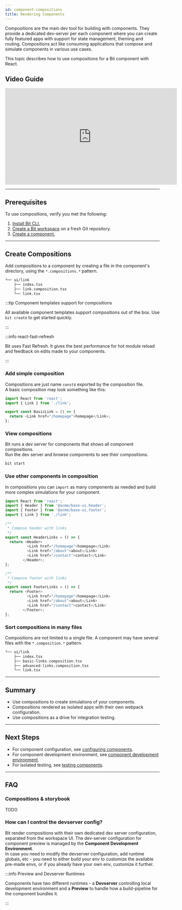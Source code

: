 ```yaml
---
id: component-compositions
title: Rendering Components
---
```


Compositions are the main dev tool for building with components. They provide a dedicated dev-server per each component where you can create fully featured apps with support for state management, theming and routing. Compositions act like consuming applications that compose and simulate components in various use cases.

This topic describes how to use compositions for a Bit component with React.

## Video Guide

<iframe width="560" height="315" src="https://www.youtube.com/embed/so8CcUzTrn4?rel=0" title="How to Render your Component" frameborder="0" allow="accelerometer; autoplay; clipboard-write; encrypted-media; gyroscope; picture-in-picture" allowfullscreen></iframe>

---

## Prerequisites

To use compositions, verify you met the following:

1. [Install Bit CLI.](/getting-started/installing-bit)
1. [Create a Bit workspace](/getting-started/initializing-workspace) on a fresh Git repository.
1. [Create a component.](/bit-components/component-overview)

---

## Create Compositions

Add compositions to a component by creating a file in the component's directory, using the `*.compositions.*` pattern.

```bash {3}
└── ui/link
    ├── index.tsx
    ├── link.composition.tsx
    └── link.tsx
```

:::tip Component templates support for compositions

All available component templates support compositions out of the box. Use `bit create` to get started quickly.

:::

:::info react-fast-refresh

Bit uses Fast Refresh. It gives the best performance for hot module reload and feedback on edits made to your components.

:::

### Add simple composition

Compositions are just name `const`s exported by the composition file.  
A basic composition may look something like this:

```js
import React from 'react';
import { Link } from './link';

export const BasicLink = () => {
  return <Link href="/homepage">homepage</Link>;
};
```

### View compositions

Bit runs a dev server for components that shows all component compositions.  
Run the dev server and browse components to see their compositions.

```sh
bit start
```

### Use other components in composition

In compositions you can `import` as many components as needed and build more complex simulations for your component.

```js {2,3}
import React from 'react';
import { Header } from '@acme/base-ui.header';
import { Footer } from '@acme/base-ui.footer';
import { Link } from './link';

/**
 * Compose header with links
 */
export const HeaderLinks = () => {
  return <Header>
          <Link href="/homepage">homepage</Link>
          <Link href="/about">about</Link>
          <Link href="/contact">contact</Link>
        </Header>;
};

/**
 * Compose footer with links
 */
export const FooterLinks = () => {
  return <Footer>
          <Link href="/homepage">homepage</Link>
          <Link href="/about">about</Link>
          <Link href="/contact">contact</Link>
        </Footer>;
};
```

### Sort compositions in many files

Compositions are not limited to a single file. A component may have several files with the `*.composition.*` pattern.

```bash {3}
└── ui/link
    ├── index.tsx
    ├── basic-links.composition.tsx
    ├── advanced-links.composition.tsx
    └── link.tsx
```

---

## Summary

* Use compositions to create simulations of your components.
* Compositions rendered as isolated apps with their own webpack configuration.
* Use compositions as a drive for integration testing.

---

## Next Steps

* For component configuration, see [configuring components](https://TODO).
* For component development environment, see [component development environment](https://TODO).
* For isolated testing, see [testing components](https://TODO).

---

## FAQ

### Compositions & storybook

TODO

### How can I control the devserver config?

Bit render compositions with their own dedicated dev server configuration, separated from the workspace UI. The dev-server configuration for component preview is managed by the **Component Development Environment**.  
In case you need to modify the devserver configuration, add runtime globals, etc - you need to either build your env to customize the available pre-made envs, or if you already have your own env, customize it further.

:::info Preview and Devserver Runtimes

Components have two different runtimes - a **Devserver** controlling local development environment and a **Preview** to handle how a build-pipeline for the component bundles it.

:::
